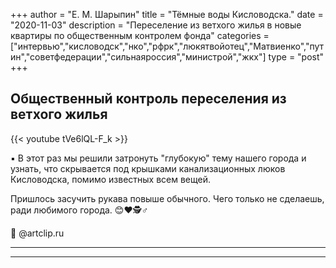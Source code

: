 +++
author = "Е. М. Шарыпин"
title = "Тёмные воды Кисловодска."
date = "2020-11-03"
description = "Переселение из ветхого жилья в новые квартиры по общественным контролем фонда"
categories = ["интервью","кисловодск","нко","рфрк","люкятвойотец","Матвиенко","путин","советфедерации","сильнаяроссия","министрой","жкх"]
type = "post"
+++



## Общественный контроль переселения из ветхого жилья

{{< youtube tVe6lQL-F_k >}}


 :black_small_square: В этот раз мы решили затронуть "глубокую" тему нашего города и узнать, что скрывается под крышками канализационных люков Кисловодска, помимо известных всем вещей.


Пришлось засучить рукава повыше обычного.
Чего только не сделаешь, ради любимого города. :blush::heart:🕵♂


:movie_camera:  @artclip.ru




---
---

